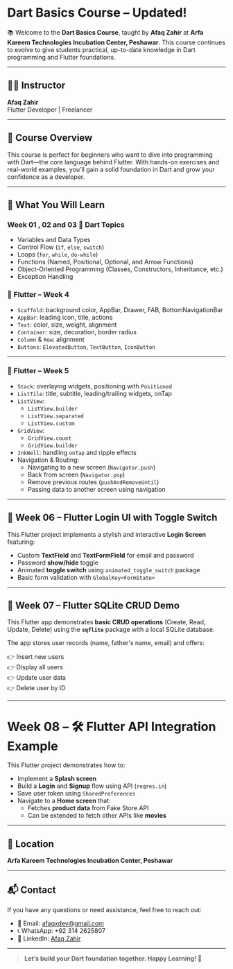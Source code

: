 # Dart Basics Course – Updated!

📚 Welcome to the **Dart Basics Course**, taught by **Afaq Zahir** at **Arfa Kareem Technologies Incubation Center, Peshawar**. This course continues to evolve to give students practical, up-to-date knowledge in Dart programming and Flutter foundations.

---

## 🧑‍🏫 Instructor  
**Afaq Zahir**  
Flutter Developer | Freelancer

---

## 📝 Course Overview

This course is perfect for beginners who want to dive into programming with Dart—the core language behind Flutter. With hands-on exercises and real-world examples, you’ll gain a solid foundation in Dart and grow your confidence as a developer.

---

## 🧠 What You Will Learn

### Week 01 , 02 and 03 🧮 Dart Topics

- Variables and Data Types  
- Control Flow (`if`, `else`, `switch`)  
- Loops (`for`, `while`, `do-while`)  
- Functions (Named, Positional, Optional, and Arrow Functions)  
- Object-Oriented Programming (Classes, Constructors, Inheritance, etc.)  
- Exception Handling  


### 💙 Flutter – Week 4

- `Scaffold`: background color, AppBar, Drawer, FAB, BottomNavigationBar  
- `AppBar`: leading icon, title, actions  
- `Text`: color, size, weight, alignment  
- `Container`: size, decoration, border radius  
- `Column` & `Row`: alignment  
- `Buttons`: `ElevatedButton`, `TextButton`, `IconButton`

---


### 💙 Flutter – Week 5

- `Stack`: overlaying widgets, positioning with `Positioned`
- `ListTile`: title, subtitle, leading/trailing widgets, onTap
- `ListView`: 
  - `ListView.builder`
  - `ListView.separated`
  - `ListView.custom`
- `GridView`: 
  - `GridView.count`
  - `GridView.builder`
- `InkWell`: handling `onTap` and ripple effects
- Navigation & Routing:
  - Navigating to a new screen (`Navigator.push`)
  - Back from screen (`Navigator.pop`)
  - Remove previous routes (`pushAndRemoveUntil`)
  - Passing data to another screen using navigation


---


## 🔐 Week 06 – Flutter Login UI with Toggle Switch

This Flutter project implements a stylish and interactive **Login Screen** featuring:

- Custom **TextField** and **TextFormField** for email and password
- Password **show/hide** toggle
- Animated **toggle switch** using `animated_toggle_switch` package
- Basic form validation with `GlobalKey<FormState>`

---


## 🷳 Week 07 – Flutter SQLite CRUD Demo

This Flutter app demonstrates **basic CRUD operations** (Create, Read, Update, Delete) using the **`sqflite`** package with a local SQLite database.

The app stores user records (name, father's name, email) and offers:

👉 Insert new users  
👉 Display all users  
👉 Update user data  
👉 Delete user by ID

---


#  Week 08 – 🛠️ Flutter API Integration Example

This Flutter project demonstrates how to:
- Implement a **Splash screen**
- Build a **Login** and **Signup** flow using API (`reqres.in`)
- Save user token using `SharedPreferences`
- Navigate to a **Home screen** that:
  - Fetches **product data** from Fake Store API
  - Can be extended to fetch other APIs like **movies**

---


## 📍 Location  
**Arfa Kareem Technologies Incubation Center, Peshawar**

---

## 📬 Contact

If you have any questions or need assistance, feel free to reach out:

- 📧 Email: afaqxdev@gmail.com  
- 📞 WhatsApp: +92 314 2625807  
- 🔗 LinkedIn: [Afaq Zahir](https://www.linkedin.com/in/afaqxdev)

---

> **Let’s build your Dart foundation together. Happy Learning! 🚀**
